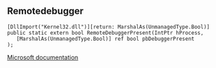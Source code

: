 ## Remotedebugger

```
[DllImport("Kernel32.dll")][return: MarshalAs(UnmanagedType.Bool)]
public static extern bool RemoteDebuggerPresent(IntPtr hProcess,
   [MarshalAs(UnmanagedType.Bool)] ref bool pbDebuggerPresent
);
```

[Microsoft documentation](https://docs.microsoft.com/en-us/windows/win32/api/debugapi/nf-debugapi-remotedebugger)
